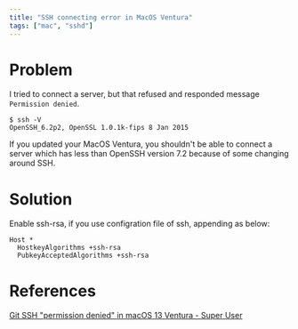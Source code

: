 ```yaml
---
title: "SSH connecting error in MacOS Ventura"
tags: ["mac", "sshd"]
---
```


# Problem
I tried to connect a server, but that refused and responded message `Permission denied`.
```
$ ssh -V
OpenSSH_6.2p2, OpenSSL 1.0.1k-fips 8 Jan 2015
```
If you updated your MacOS Ventura, you shouldn't be able to connect a server which has less than OpenSSH version 7.2 because of some changing around SSH.

# Solution
Enable ssh-rsa, if you use configration file of ssh, appending as below:
```
Host *
  HostkeyAlgorithms +ssh-rsa
  PubkeyAcceptedAlgorithms +ssh-rsa
```

# References
[Git SSH "permission denied" in macOS 13 Ventura - Super User](https://superuser.com/questions/1749364/git-ssh-permission-denied-in-macos-13-ventura)